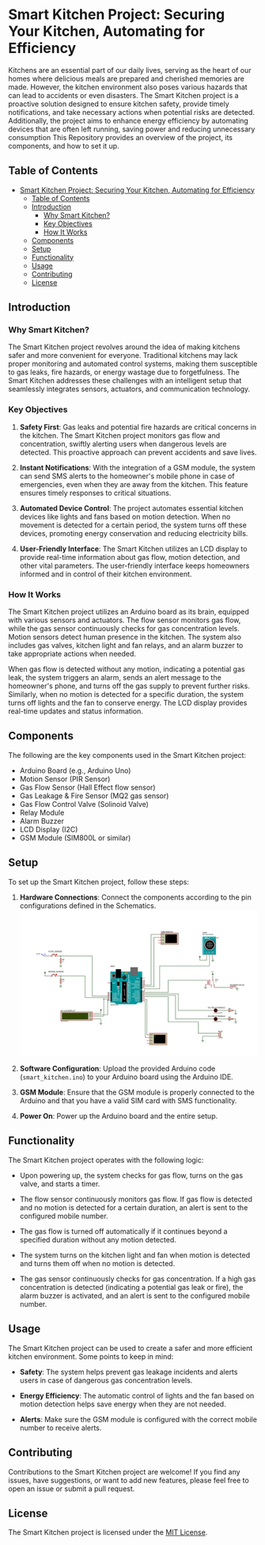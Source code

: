 # Smart Kitchen Project: Securing Your Kitchen, Automating for Efficiency

Kitchens are an essential part of our daily lives, serving as the heart of our
homes where delicious meals are prepared and cherished memories are made.
However, the kitchen environment also poses various hazards that can lead to
accidents or even disasters. The Smart Kitchen project is a proactive solution
designed to ensure kitchen safety, provide timely notifications, and take
necessary actions when potential risks are detected. Additionally, the project
aims to enhance energy efficiency by automating devices that are often left
running, saving power and reducing unnecessary consumption This Repository
provides an overview of the project, its components, and how to set it up.

## Table of Contents

- [Smart Kitchen Project: Securing Your Kitchen, Automating for Efficiency](#smart-kitchen-project-securing-your-kitchen-automating-for-efficiency)
  - [Table of Contents](#table-of-contents)
  - [Introduction](#introduction)
    - [Why Smart Kitchen?](#why-smart-kitchen)
    - [Key Objectives](#key-objectives)
    - [How It Works](#how-it-works)
  - [Components](#components)
  - [Setup](#setup)
  - [Functionality](#functionality)
  - [Usage](#usage)
  - [Contributing](#contributing)
  - [License](#license)

## Introduction

### Why Smart Kitchen?

The Smart Kitchen project revolves around the idea of making kitchens safer and
more convenient for everyone. Traditional kitchens may lack proper monitoring
and automated control systems, making them susceptible to gas leaks, fire
hazards, or energy wastage due to forgetfulness. The Smart Kitchen addresses
these challenges with an intelligent setup that seamlessly integrates sensors,
actuators, and communication technology.

### Key Objectives

1. **Safety First**: Gas leaks and potential fire hazards are critical concerns
   in the kitchen. The Smart Kitchen project monitors gas flow and
   concentration, swiftly alerting users when dangerous levels are detected.
   This proactive approach can prevent accidents and save lives.

2. **Instant Notifications**: With the integration of a GSM module, the system
   can send SMS alerts to the homeowner's mobile phone in case of emergencies,
   even when they are away from the kitchen. This feature ensures timely
   responses to critical situations.

3. **Automated Device Control**: The project automates essential kitchen devices
   like lights and fans based on motion detection. When no movement is detected
   for a certain period, the system turns off these devices, promoting energy
   conservation and reducing electricity bills.

4. **User-Friendly Interface**: The Smart Kitchen utilizes an LCD display to
   provide real-time information about gas flow, motion detection, and other
   vital parameters. The user-friendly interface keeps homeowners informed and
   in control of their kitchen environment.

### How It Works

The Smart Kitchen project utilizes an Arduino board as its brain, equipped with
various sensors and actuators. The flow sensor monitors gas flow, while the gas
sensor continuously checks for gas concentration levels. Motion sensors detect
human presence in the kitchen. The system also includes gas valves, kitchen
light and fan relays, and an alarm buzzer to take appropriate actions when
needed.

When gas flow is detected without any motion, indicating a potential gas leak,
the system triggers an alarm, sends an alert message to the homeowner's phone,
and turns off the gas supply to prevent further risks. Similarly, when no motion
is detected for a specific duration, the system turns off lights and the fan to
conserve energy. The LCD display provides real-time updates and status
information.

## Components

The following are the key components used in the Smart Kitchen project:

-   Arduino Board (e.g., Arduino Uno)
-   Motion Sensor (PIR Sensor)
-   Gas Flow Sensor (Hall Effect flow sensor)
-   Gas Leakage & Fire Sensor (MQ2 gas sensor)
-   Gas Flow Control Valve (Solinoid Valve)
-   Relay Module
-   Alarm Buzzer
-   LCD Display (I2C)
-   GSM Module (SIM800L or similar)

## Setup

To set up the Smart Kitchen project, follow these steps:

1. **Hardware Connections**: Connect the components according to the pin
   configurations defined in the Schematics.
   ![Schematics](./Schematics/schematic.jpg)

2. **Software Configuration**: Upload the provided Arduino code
   (`smart_kitchen.ino`) to your Arduino board using the Arduino IDE.

3. **GSM Module**: Ensure that the GSM module is properly connected to the
   Arduino and that you have a valid SIM card with SMS functionality.

4. **Power On**: Power up the Arduino board and the entire setup.

## Functionality

The Smart Kitchen project operates with the following logic:

-   Upon powering up, the system checks for gas flow, turns on the gas valve,
    and starts a timer.

-   The flow sensor continuously monitors gas flow. If gas flow is detected and
    no motion is detected for a certain duration, an alert is sent to the
    configured mobile number.

-   The gas flow is turned off automatically if it continues beyond a specified
    duration without any motion detected.

-   The system turns on the kitchen light and fan when motion is detected and
    turns them off when no motion is detected.

-   The gas sensor continuously checks for gas concentration. If a high gas
    concentration is detected (indicating a potential gas leak or fire), the
    alarm buzzer is activated, and an alert is sent to the configured mobile
    number.

## Usage

The Smart Kitchen project can be used to create a safer and more efficient
kitchen environment. Some points to keep in mind:

-   **Safety**: The system helps prevent gas leakage incidents and alerts users
    in case of dangerous gas concentration levels.

-   **Energy Efficiency**: The automatic control of lights and the fan based on
    motion detection helps save energy when they are not needed.

-   **Alerts**: Make sure the GSM module is configured with the correct mobile
    number to receive alerts.

## Contributing

Contributions to the Smart Kitchen project are welcome! If you find any issues,
have suggestions, or want to add new features, please feel free to open an issue
or submit a pull request.

## License

The Smart Kitchen project is licensed under the [MIT License](LICENSE).
